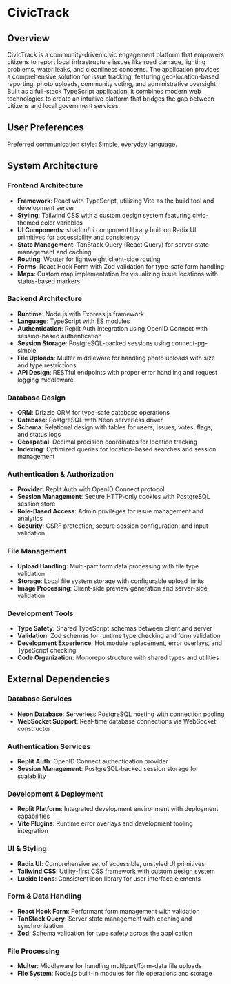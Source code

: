 # CivicTrack

## Overview

CivicTrack is a community-driven civic engagement platform that empowers citizens to report local infrastructure issues like road damage, lighting problems, water leaks, and cleanliness concerns. The application provides a comprehensive solution for issue tracking, featuring geo-location-based reporting, photo uploads, community voting, and administrative oversight. Built as a full-stack TypeScript application, it combines modern web technologies to create an intuitive platform that bridges the gap between citizens and local government services.

## User Preferences

Preferred communication style: Simple, everyday language.

## System Architecture

### Frontend Architecture
- **Framework**: React with TypeScript, utilizing Vite as the build tool and development server
- **Styling**: Tailwind CSS with a custom design system featuring civic-themed color variables
- **UI Components**: shadcn/ui component library built on Radix UI primitives for accessibility and consistency
- **State Management**: TanStack Query (React Query) for server state management and caching
- **Routing**: Wouter for lightweight client-side routing
- **Forms**: React Hook Form with Zod validation for type-safe form handling
- **Maps**: Custom map implementation for visualizing issue locations with status-based markers

### Backend Architecture
- **Runtime**: Node.js with Express.js framework
- **Language**: TypeScript with ES modules
- **Authentication**: Replit Auth integration using OpenID Connect with session-based authentication
- **Session Storage**: PostgreSQL-backed sessions using connect-pg-simple
- **File Uploads**: Multer middleware for handling photo uploads with size and type restrictions
- **API Design**: RESTful endpoints with proper error handling and request logging middleware

### Database Design
- **ORM**: Drizzle ORM for type-safe database operations
- **Database**: PostgreSQL with Neon serverless driver
- **Schema**: Relational design with tables for users, issues, votes, flags, and status logs
- **Geospatial**: Decimal precision coordinates for location tracking
- **Indexing**: Optimized queries for location-based searches and session management

### Authentication & Authorization
- **Provider**: Replit Auth with OpenID Connect protocol
- **Session Management**: Secure HTTP-only cookies with PostgreSQL session store
- **Role-Based Access**: Admin privileges for issue management and analytics
- **Security**: CSRF protection, secure session configuration, and input validation

### File Management
- **Upload Handling**: Multi-part form data processing with file type validation
- **Storage**: Local file system storage with configurable upload limits
- **Image Processing**: Client-side preview generation and server-side validation

### Development Tools
- **Type Safety**: Shared TypeScript schemas between client and server
- **Validation**: Zod schemas for runtime type checking and form validation
- **Development Experience**: Hot module replacement, error overlays, and TypeScript checking
- **Code Organization**: Monorepo structure with shared types and utilities

## External Dependencies

### Database Services
- **Neon Database**: Serverless PostgreSQL hosting with connection pooling
- **WebSocket Support**: Real-time database connections via WebSocket constructor

### Authentication Services
- **Replit Auth**: OpenID Connect authentication provider
- **Session Management**: PostgreSQL-backed session storage for scalability

### Development & Deployment
- **Replit Platform**: Integrated development environment with deployment capabilities
- **Vite Plugins**: Runtime error overlays and development tooling integration

### UI & Styling
- **Radix UI**: Comprehensive set of accessible, unstyled UI primitives
- **Tailwind CSS**: Utility-first CSS framework with custom design system
- **Lucide Icons**: Consistent icon library for user interface elements

### Form & Data Handling
- **React Hook Form**: Performant form management with validation
- **TanStack Query**: Server state management with caching and synchronization
- **Zod**: Schema validation for type safety across the application

### File Processing
- **Multer**: Middleware for handling multipart/form-data file uploads
- **File System**: Node.js built-in modules for file operations and storage